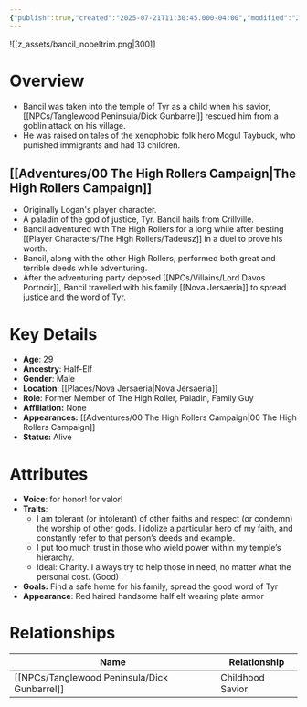 ```yaml
---
{"publish":true,"created":"2025-07-21T11:30:45.000-04:00","modified":"2025-10-22T08:59:03.277-04:00","published":"2025-10-22T08:59:03.277-04:00","cssclasses":"","Age":"29","Ancestry":"Half-Elf","Gender":"Male","Location":["[[Places/Nova Jersaeria]]"],"Role":["Former Member of The High Roller, Paladin, Family Guy"],"Affiliation":["None"],"Appearances":["[[00 The High Rollers Campaign]]"],"Status":"Alive","Authors":["Jordan"]}
---
```


![[z_assets/bancil_nobeltrim.png|300]]

# Overview
- Bancil was taken into the temple of Tyr as a child when his savior, [[NPCs/Tanglewood Peninsula/Dick Gunbarrel]] rescued him from a goblin attack on his village.
- He was raised on tales of the xenophobic folk hero Mogul Taybuck, who punished immigrants and had 13 children.

## **[[Adventures/00 The High Rollers Campaign\|The High Rollers Campaign]]**
- Originally Logan's player character.
- A paladin of the god of justice, Tyr. Bancil hails from Crillville. 
- Bancil adventured with The High Rollers for a long while after besting [[Player Characters/The High Rollers/Tadeusz]] in a duel to prove his worth.
- Bancil, along with the other High Rollers, performed both great and terrible deeds while adventuring.
- After the adventuring party deposed [[NPCs/Villains/Lord Davos Portnoir]], Bancil travelled with his family [[Nova Jersaeria]] to spread justice and the word of Tyr.

# Key Details
- **Age**: 29
- **Ancestry**: Half-Elf
- **Gender**: Male
- **Location**: [[Places/Nova Jersaeria\|Nova Jersaeria]]
- **Role**: Former Member of The High Roller, Paladin, Family Guy
- **Affiliation:** None
- **Appearances:** [[Adventures/00 The High Rollers Campaign\|00 The High Rollers Campaign]]
- **Status:** Alive

# Attributes
- **Voice**: for honor! for valor!
- **Traits**: 
	- I am tolerant (or intolerant) of other faiths and respect (or condemn) the worship of other gods. I idolize a particular hero of my faith, and constantly refer to that person’s deeds and example. 
	- I put too much trust in those who wield power within my temple’s hierarchy.
	- Ideal: Charity. I always try to help those in need, no matter what the personal cost. (Good)
- **Goals:** Find a safe home for his family, spread the good word of Tyr
- **Appearance**: Red haired handsome half elf wearing plate armor

# Relationships

| Name               | Relationship     |
| ------------------ | ---------------- |
| [[NPCs/Tanglewood Peninsula/Dick Gunbarrel]] | Childhood Savior |
